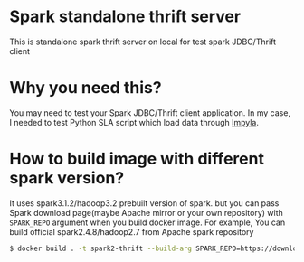 # Spark standalone thrift server
This is standalone spark thrift server on local for test spark JDBC/Thrift client

# Why you need this?
You may need to test your Spark JDBC/Thrift client application. In my case, I needed to test Python SLA script which load data through [Impyla](https://github.com/cloudera/impyla).

# How to build image with different spark version?
It uses spark3.1.2/hadoop3.2 prebuilt version of spark. but you can pass Spark download page(maybe Apache mirror or your own repository) with `SPARK_REPO` argument when you build docker image.
For example, You can build official spark2.4.8/hadoop2.7 from Apache spark repository
```bash
$ docker build . -t spark2-thrift --build-arg SPARK_REPO=https://downloads.apache.org/spark/spark-2.4.8/spark-2.4.8-bin-hadoop2.7.tgz
```
